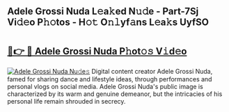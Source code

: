 ## Adele Grossi Nuda L𝚎a𝚔ed N𝚞𝚍e - Part-7Sj Vi𝚍𝚎o P𝚑𝚘tos - H𝚘𝚝 O𝚗𝚕yf𝚊ns L𝚎a𝚔s UyfSO

# <h2><a href="http://kf91cq4.oniu.top/?m=Adele+Grossi+Nuda">🔗👉 🔴 Adele Grossi Nuda P𝚑ot𝚘𝚜 V𝚒d𝚎o</a></h2>

[![Adele Grossi Nuda Nu𝚍e𝚜](https://i.imgur.com/0qMVB7G.gif)](http://kf91cq4.oniu.top/?m=Adele+Grossi+Nuda)
Digital content creator Adele Grossi Nuda, famed for sharing dance and lifestyle ideas, through performances and personal vlogs on social media. Adele Grossi Nuda's public image is characterized by its warm and genuine demeanor, but the intricacies of his personal life remain shrouded in secrecy.  
